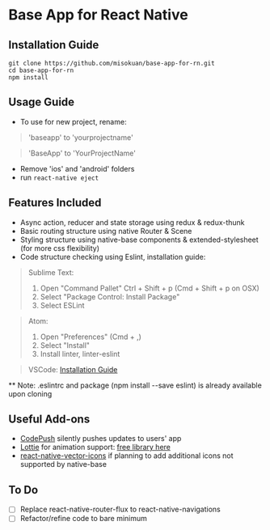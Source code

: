 # Base App for React Native

## Installation Guide

```
git clone https://github.com/misokuan/base-app-for-rn.git
cd base-app-for-rn
npm install
```

## Usage Guide

- To use for new project, rename:
> 'baseapp' to 'yourprojectname'

> 'BaseApp' to 'YourProjectName'

- Remove 'ios' and 'android' folders
- run `react-native eject`

## Features Included

- Async action, reducer and state storage using redux & redux-thunk
- Basic routing structure using native Router & Scene
- Styling structure using native-base components & extended-stylesheet (for more css flexibility)
- Code structure checking using Eslint, installation guide:
> Sublime Text:
> 1. Open "Command Pallet" Ctrl + Shift + p (Cmd + Shift + p on OSX)
> 2. Select "Package Control: Install Package"
> 3. Select ESLint

> Atom:
> 1. Open "Preferences" (Cmd + ,)
> 2. Select "Install"
> 3. Install linter, linter-eslint

> VSCode:
> [Installation Guide](https://marketplace.visualstudio.com/items?itemName=dbaeumer.vscode-eslint)

** Note: .eslintrc and package (npm install --save eslint) is already available upon cloning

## Useful Add-ons

- [CodePush](https://github.com/Microsoft/react-native-code-push) silently pushes updates to users' app
- [Lottie](https://github.com/airbnb/lottie-react-native) for animation support: [free library here](https://www.lottiefiles.com/)
- [react-native-vector-icons](https://github.com/oblador/react-native-vector-icons) if planning to add additional icons not supported by native-base

## To Do

- [ ] Replace react-native-router-flux to react-native-navigations
- [ ] Refactor/refine code to bare minimum
